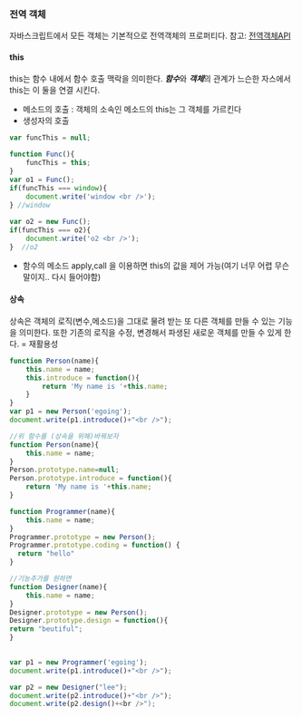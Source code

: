 ### 전역 객체
자바스크립트에서 모든 객체는 기본적으로 전역객체의 프로퍼티다.
참고: [전역객체API](https://opentutorials.org/course/50/44)

#### this
this는 함수 내에서 함수 호출 맥락을 의미한다. ***함수***와 ***객체***의 관계가 느슨한 자스에서 this는 이 둘을 연결 시킨다. 

- 메소드의 호출 : 객체의 소속인 메소드의 this는 그 객체를 가르킨다
- 생성자의 호출 
```javascript
var funcThis = null; 
 
function Func(){
    funcThis = this;
}
var o1 = Func();
if(funcThis === window){
    document.write('window <br />');
} //window
 
var o2 = new Func();
if(funcThis === o2){
    document.write('o2 <br />');
}  //o2
```
- 함수의 메소드 apply,call 을 이용하면 this의 값을 제어 가능(여기 너무 어렵 무슨말이지.. 다시 들어야함)

#### 상속
상속은 객체의 로직(변수,메소드)을 그대로 물려 받는 또 다른 객체를 만들 수 있는 기능을 의미한다. 또한 기존의 로직을 수정, 변경해서 파생된 새로운 객체를 만들 수 있게 한다. = 재활용성
```javascript
function Person(name){
    this.name = name;
    this.introduce = function(){
        return 'My name is '+this.name; 
    }   
}
var p1 = new Person('egoing');
document.write(p1.introduce()+"<br />");

//위 함수를 (상속을 위해)바꿔보자
function Person(name){
    this.name = name;
}
Person.prototype.name=null;
Person.prototype.introduce = function(){
    return 'My name is '+this.name; 
}

function Programmer(name){
    this.name = name;
}
Programmer.prototype = new Person();
Programmer.prototype.coding = function() {
  return "hello"
}

//기능추가를 원하면
function Designer(name){
    this.name = name;
}
Designer.prototype = new Person();
Designer.prototype.design = function(){
return "beutiful";
}

 
var p1 = new Programmer('egoing');
document.write(p1.introduce()+"<br />");

var p2 = new Designer("lee");
document.write(p2.introduce()+"<br />");
document.write(p2.design()+<br />");
```
